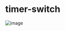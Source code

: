 # timer-switch
![image](https://user-images.githubusercontent.com/32673738/115409967-33219900-a22d-11eb-8804-73f79faf5a29.png)
